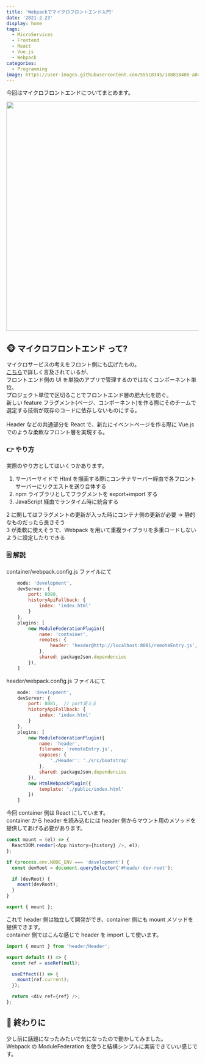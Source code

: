 ```yaml
---
title: 'Webpackでマイクロフロントエンド入門'
date: '2021-2-23'
display: home
tags:
  - MicroServices
  - Frontend
  - React
  - Vue.js
  - Webpack
categories:
  - Programming
image: https://user-images.githubusercontent.com/55518345/108818400-a8416b00-75fc-11eb-968a-465b6e9b6164.png
---
```


今回はマイクロフロントエンドについてまとめます。<br/>

<div align='center'>
  <img src="https://user-images.githubusercontent.com/55518345/108818400-a8416b00-75fc-11eb-968a-465b6e9b6164.png" style="width: 600px">
</div>

## 🐵 マイクロフロントエンド って?

マイクロサービスの考えをフロント側にも広げたもの。<br/>
[こちら](https://micro-frontends-japanese.org/)で詳しく言及されているが、<br/>
フロントエンド側の UI を単独のアプリで管理するのではなくコンポーネント単位、<br/>
プロジェクト単位で区切ることでフロントエンド層の肥大化を防ぐ。<br/>
新しい feature フラグメント(ページ、コンポーネント)を作る際にそのチームで選定する技術が既存のコードに依存しないものにする。<br/>
<br/>
Header などの共通部分を React で、新たにイベントページを作る際に Vue.js でのような柔軟なフロント層を実現する。<br/>

### 👉 やり方

実際のやり方としてはいくつかあります。

1. サーバーサイドで Html を描画する際にコンテナサーバー経由で各フロントサーバーにリクエストを送り合体する
2. npm ライブラリとしてフラグメントを export+import する
3. JavaScript 経由でランタイム時に統合する

2 に関してはフラグメントの更新が入った時にコンテナ側の更新が必要 -> 静的なものだったら良さそう<br/>
3 が柔軟に使えそうで、Webpack を用いて重複ライブラリを多重ロードしないように設定したりできる<br/>

### 🗒 解説

container/webpack.config.js ファイルにて

```js
	mode: 'development',
	devServer: {
		port: 8080,
		historyApiFallback: {
			index: 'index.html'
		}
	},
	plugins: [
		new ModuleFederationPlugin({
			name: 'container',
			remotes: {
				header: 'header@http://localhost:8081/remoteEntry.js',
			},
			shared: packageJson.dependencies
		}),
	]
```

header/webpack.config.js ファイルにて

```js
	mode: 'development',
	devServer: {
		port: 8081,  // port変える
		historyApiFallback: {
			index: 'index.html'
		}
	},
	plugins: [
		new ModuleFederationPlugin({
			name: 'header',
			filename: 'remoteEntry.js',
			exposes: {
				'./Header': './src/bootstrap'
			},
			shared: packageJson.dependencies
		}),
		new HtmlWebpackPlugin({
			template: './public/index.html'
		})
	]
```

今回 container 側は React にしています。<br/>
container から header を読み込むには header 側からマウント用のメソッドを提供してあげる必要があります。

```js
const mount = (el) => {
  ReactDOM.render(<App history={history} />, el);
};

if (process.env.NODE_ENV === 'development') {
  const devRoot = document.querySelector('#header-dev-root');

  if (devRoot) {
    mount(devRoot);
  }
}

export { mount };
```

これで header 側は独立して開発ができ、container 側にも mount メソッドを提供できます。<br/>
container 側ではこんな感じで header を import して使います。

```js
import { mount } from 'header/Header';

export default () => {
  const ref = useRef(null);

  useEffect(() => {
    mount(ref.current);
  });

  return <div ref={ref} />;
};
```

## 📌 終わりに

少し前に話題になったみたいで気になったので動かしてみました。<br/>
Webpack の ModuleFederation を使うと結構シンプルに実装できていい感じです。

